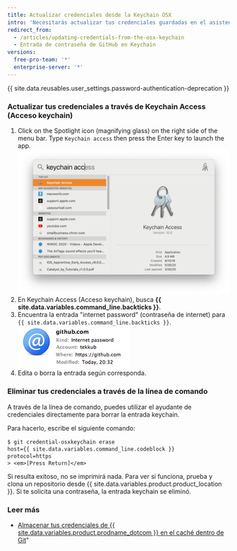 ```yaml
---
title: Actualizar credenciales desde la Keychain OSX
intro: 'Necesitarás actualizar tus credenciales guardadas en el asistente `git-credential-osxkeychain` si cambias tu nombre de usuario, contraseña o token de acceso personal en {{ site.data.variables.product.product_name }}.'
redirect_from:
  - /articles/updating-credentials-from-the-osx-keychain
  - Entrada de contraseña de GitHub en Keychain
versions:
  free-pro-team: '*'
  enterprise-server: '*'
---
```


{{ site.data.reusables.user_settings.password-authentication-deprecation }}

### Actualizar tus credenciales a través de Keychain Access (Acceso keychain)

1. Click on the Spotlight icon (magnifying glass) on the right side of the menu bar. Type `Keychain access` then press the Enter key to launch the app. ![Barra Spotlight Search (Búsqueda de Spotlight)](/assets/images/help/setup/keychain-access.png)
2. En Keychain Access (Acceso keychain), busca **{{ site.data.variables.command_line.backticks }}**.
3. Encuentra la entrada "internet password" (contraseña de internet) para `{{ site.data.variables.command_line.backticks }}`. ![Entrada de contraseña de GitHub en Keychain](/assets/images/help/setup/keychain-entry.png)
4. Edita o borra la entrada según corresponda.

### Eliminar tus credenciales a través de la línea de comando

A través de la línea de comando, puedes utilizar el ayudante de credenciales directamente para borrar la entrada keychain.

Para hacerlo, escribe el siguiente comando:

```shell
$ git credential-osxkeychain erase
host={{ site.data.variables.command_line.codeblock }}
protocol=https
> <em>[Press Return]</em>
```

Si resulta exitoso, no se imprimirá nada. Para ver si funciona, prueba y clona un repositorio desde {{ site.data.variables.product.product_location }}. Si te solicita una contraseña, la entrada keychain se eliminó.

### Leer más

- [Almacenar tus credenciales de {{ site.data.variables.product.prodname_dotcom }} en el caché dentro de Git](/github/using-git/caching-your-github-credentials-in-git/)"
